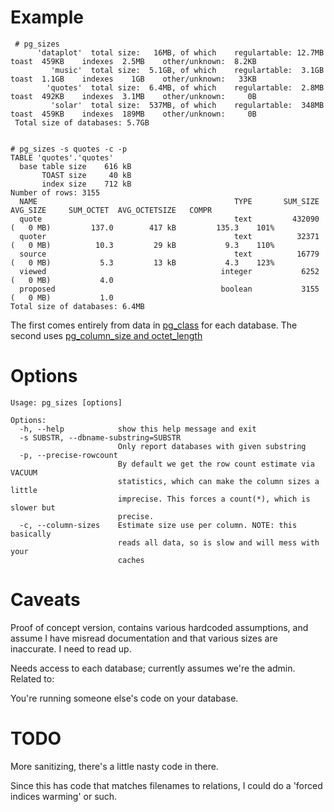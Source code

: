 # Example

     # pg_sizes
          'dataplot'  total size:   16MB, of which    regulartable: 12.7MB    toast  459KB    indexes  2.5MB    other/unknown:  8.2KB
             'music'  total size:  5.1GB, of which    regulartable:  3.1GB    toast  1.1GB    indexes    1GB    other/unknown:   33KB
            'quotes'  total size:  6.4MB, of which    regulartable:  2.8MB    toast  492KB    indexes  3.1MB    other/unknown:     0B
             'solar'  total size:  537MB, of which    regulartable:  348MB    toast  459KB    indexes  189MB    other/unknown:     0B
     Total size of databases: 5.7GB


    # pg_sizes -s quotes -c -p
    TABLE 'quotes'.'quotes'
      base table size    616 kB
           TOAST size     40 kB
           index size    712 kB
    Number of rows: 3155
      NAME                                            TYPE       SUM_SIZE                AVG_SIZE     SUM_OCTET  AVG_OCTETSIZE   COMPR
      quote                                           text         432090 (   0 MB)         137.0        417 kB         135.3    101%
      quoter                                          text          32371 (   0 MB)          10.3         29 kB           9.3    110%
      source                                          text          16779 (   0 MB)           5.3         13 kB           4.3    123%
      viewed                                       integer           6252 (   0 MB)           4.0
      proposed                                     boolean           3155 (   0 MB)           1.0
    Total size of databases: 6.4MB

The first comes entirely from data in [pg_class](https://www.postgresql.org/docs/9.6/catalog-pg-class.html) for each database. 
The second uses [pg_column_size and octet_length](https://www.postgresql.org/docs/9.4/functions-admin.html#FUNCTIONS-ADMIN-DBOBJECT)

# Options
    Usage: pg_sizes [options]
    
    Options:
      -h, --help            show this help message and exit
      -s SUBSTR, --dbname-substring=SUBSTR
                            Only report databases with given substring
      -p, --precise-rowcount
                            By default we get the row count estimate via VACUUM
                            statistics, which can make the column sizes a little
                            imprecise. This forces a count(*), which is slower but
                            precise.
      -c, --column-sizes    Estimate size use per column. NOTE: this basically
                            reads all data, so is slow and will mess with your
                            caches


# Caveats

Proof of concept version, contains various hardcoded assumptions, and assume I have misread documentation and that various sizes are inaccurate.  I need to read up.

Needs access to each database; currently assumes we're the admin. Related to:

You're running someone else's code on your database.


# TODO

More sanitizing, there's a little nasty code in there.

Since this has code that matches filenames to relations, I could do a 'forced indices warming' or such.

